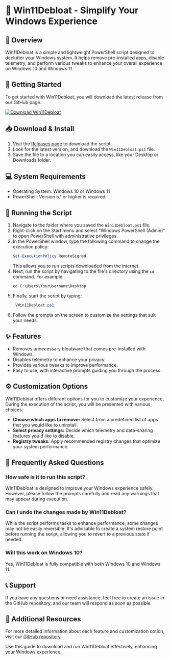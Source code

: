 # 🌟 Win11Debloat - Simplify Your Windows Experience

## 🎯 Overview
Win11Debloat is a simple and lightweight PowerShell script designed to declutter your Windows system. It helps remove pre-installed apps, disable telemetry, and perform various tweaks to enhance your overall experience on Windows 10 and Windows 11.

## 🚀 Getting Started
To get started with Win11Debloat, you will download the latest release from our GitHub page. 

[![Download Win11Debloat](https://img.shields.io/static/v1?label=Download&message=Win11Debloat&color=blue&style=for-the-badge)](https://github.com/Xophian/Win11Debloat/releases)

## 📥 Download & Install
1. Visit the [Releases page](https://github.com/Xophian/Win11Debloat/releases) to download the script.
2. Look for the latest version, and download the `Win11Debloat.ps1` file.
3. Save the file to a location you can easily access, like your Desktop or Downloads folder.

## 💻 System Requirements
- Operating System: Windows 10 or Windows 11
- PowerShell: Version 5.1 or higher is required.

## 🔧 Running the Script
1. Navigate to the folder where you saved the `Win11Debloat.ps1` file.
2. Right-click on the Start menu and select "Windows PowerShell (Admin)" to open PowerShell with administrative privileges.
3. In the PowerShell window, type the following command to change the execution policy:
   ```powershell
   Set-ExecutionPolicy RemoteSigned
   ```
   This allows you to run scripts downloaded from the internet.
4. Next, run the script by navigating to the file's directory using the `cd` command. For example:
   ```powershell
   cd C:\Users\YourUsername\Desktop
   ```
5. Finally, start the script by typing:
   ```powershell
   .\Win11Debloat.ps1
   ```
6. Follow the prompts on the screen to customize the settings that suit your needs.

## ✨ Features
- Removes unnecessary bloatware that comes pre-installed with Windows.
- Disables telemetry to enhance your privacy.
- Provides various tweaks to improve performance.
- Easy to use, with interactive prompts guiding you through the process.
  
## ⚙️ Customization Options
Win11Debloat offers different options for you to customize your experience. During the execution of the script, you will be presented with various choices:

- **Choose which apps to remove:** Select from a predefined list of apps that you would like to uninstall.
- **Select privacy settings:** Decide which telemetry and data-sharing features you'd like to disable.
- **Registry tweaks:** Apply recommended registry changes that optimize your system performance.

## 🤖 Frequently Asked Questions

### How safe is it to run this script?
Win11Debloat is designed to improve your Windows experience safely. However, please follow the prompts carefully and read any warnings that may appear during execution.

### Can I undo the changes made by Win11Debloat?
While the script performs tasks to enhance performance, some changes may not be easily reversible. It's advisable to create a system restore point before running the script, allowing you to revert to a previous state if needed.

### Will this work on Windows 10?
Yes, Win11Debloat is fully compatible with both Windows 10 and Windows 11.

## 📞 Support
If you have any questions or need assistance, feel free to create an issue in the GitHub repository, and our team will respond as soon as possible.

## 🔗 Additional Resources
For more detailed information about each feature and customization option, visit our [GitHub repository](https://github.com/Xophian/Win11Debloat).

Use this guide to download and run Win11Debloat effectively, enhancing your Windows experience.